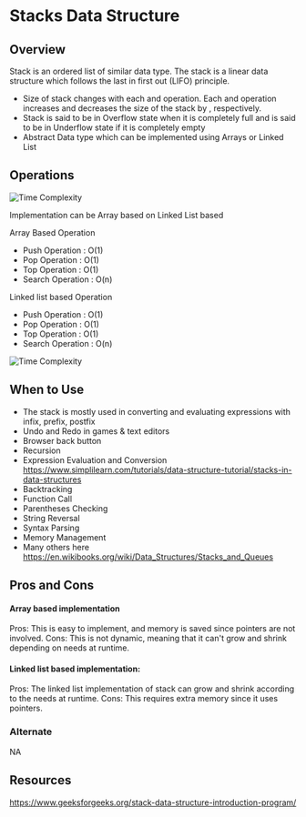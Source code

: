 # Stacks Data Structure

## Overview
Stack is an ordered list of similar data type.
The stack is a linear data structure which follows the last in first out (LIFO) principle.
- Size of stack changes with each  and  operation. Each  and  operation increases and decreases the size of the stack by , respectively.
- Stack is said to be in Overflow state when it is completely full and is said to be in Underflow state if it is completely empty
- Abstract Data type which can be implemented using Arrays or Linked List

## Operations

![Time Complexity](./operations.png)

Implementation can be Array based on Linked List based

Array Based Operation
- Push Operation : O(1)
- Pop Operation : O(1)
- Top Operation : O(1)
- Search Operation : O(n)

Linked list based Operation
- Push Operation : O(1)
- Pop Operation : O(1)
- Top Operation : O(1)
- Search Operation : O(n)

![Time Complexity](./abc.png)


## When to Use
- The stack is mostly used in converting and evaluating expressions with infix, prefix, postfix
- Undo and Redo in games & text editors
- Browser back button
- Recursion
- Expression Evaluation and Conversion https://www.simplilearn.com/tutorials/data-structure-tutorial/stacks-in-data-structures
- Backtracking
- Function Call
- Parentheses Checking
- String Reversal
- Syntax Parsing
- Memory Management
- Many others here https://en.wikibooks.org/wiki/Data_Structures/Stacks_and_Queues
## Pros and Cons

#### Array based implementation

Pros: This is easy to implement, and memory is saved since pointers are not involved.
Cons: This is not dynamic, meaning that it can't grow and shrink depending on needs at runtime.


#### Linked list based implementation:

Pros: The linked list implementation of stack can grow and shrink according to the needs at runtime.
Cons: This requires extra memory since it uses pointers.

### Alternate
NA

## Resources
https://www.geeksforgeeks.org/stack-data-structure-introduction-program/

